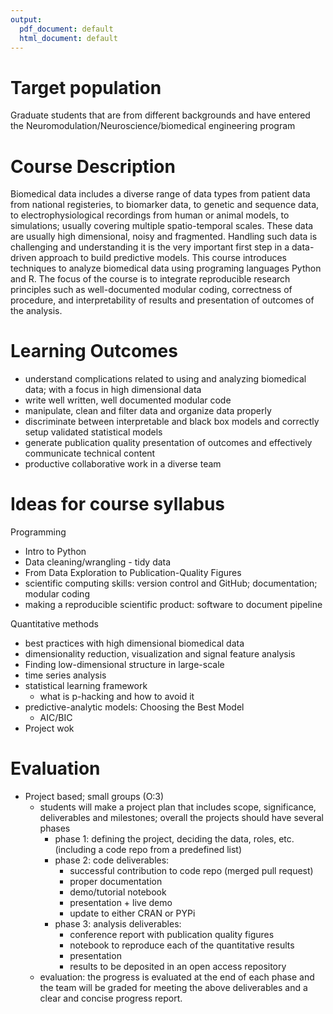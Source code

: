 ```yaml
---
output:
  pdf_document: default
  html_document: default
---
```

# Target population
Graduate students that are from different backgrounds and have entered the Neuromodulation/Neuroscience/biomedical engineering program

# Course Description
Biomedical data includes a diverse range of data types from patient data from national registeries, to biomarker data, to genetic and sequence data, to electrophysiological recordings from human or animal models, to simulations; usually covering multiple spatio-temporal scales. These data are usually high dimensional, noisy and fragmented. Handling such data is challenging and understanding it is the very important first step in a data-driven approach to build predictive models. This course introduces techniques to analyze biomedical data using programing languages Python and R. The focus of the course is to integrate reproducible research principles such as well-documented modular coding, correctness of procedure, and interpretability of results and presentation of outcomes of the analysis.

# Learning Outcomes
- understand complications related to using and analyzing biomedical data; with a focus in high dimensional data
- write well written, well documented modular code
- manipulate, clean and filter data and organize data properly
- discriminate between interpretable and black box models and correctly setup validated statistical models
- generate publication quality presentation of outcomes and effectively communicate technical content
- productive collaborative work in a diverse team

# Ideas for course syllabus
Programming

- Intro to Python
- Data cleaning/wrangling - tidy data
- From Data Exploration to Publication-Quality Figures
- scientific computing skills: version control and GitHub; documentation; modular coding
- making a reproducible scientific product: software to document pipeline

Quantitative methods

- best practices with high dimensional biomedical data
- dimensionality reduction, visualization and signal feature analysis
- Finding low-dimensional structure in large-scale
- time series analysis
- statistical learning framework
  - what is p-hacking and how to avoid it
- predictive-analytic models: Choosing the Best Model
  - AIC/BIC
- Project wok


# Evaluation
- Project based; small groups (O:3)
  - students will make a project plan that includes scope, significance, deliverables and milestones; overall the projects should have several phases
      - phase 1: defining the project, deciding the data, roles, etc.(including a code repo from a predefined list)
      - phase 2: code
        deliverables:
        - successful contribution to code repo (merged pull request)
        - proper documentation
        - demo/tutorial notebook
        - presentation + live demo
        - update to either CRAN or PYPi
      - phase 3: analysis
        deliverables:
        - conference report with publication quality figures
        - notebook to reproduce each of the quantitative results
        - presentation
        - results to be deposited in an open access repository
  - evaluation: the progress is evaluated at the end of each phase and the team will be graded for meeting the above deliverables and a clear and concise progress report.

